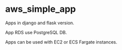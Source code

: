 # aws_simple_app

Apps in django and flask version.

App RDS use PostgreSQL DB.

Apps can be used with EC2 or ECS Fargate instances.